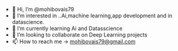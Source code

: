 - 👋 Hi, I’m @mohibovais79
- 👀 I’m interested in ..Ai,machine learning,app development and in datascience.
- 🌱 I’m currently learning Ai and Datasscience
- 💞️ I’m looking to collaborate on Deep Learning projects
- 📫 How to reach me -> mohibovais79@gmail.com

<!---
mohibovais79/mohibovais79 is a ✨ special ✨ repository because its `README.md` (this file) appears on your GitHub profile.
You can click the Preview link to take a look at your changes.
--->
